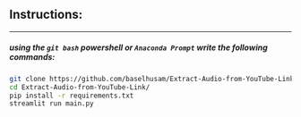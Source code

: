 ## Instructions:
<hr>

##### using the `git bash` powershell or `Anaconda Prompt` write the following commands:
```bash
git clone https://github.com/baselhusam/Extract-Audio-from-YouTube-Link.git
cd Extract-Audio-from-YouTube-Link/
pip install -r requirements.txt
streamlit run main.py
```
